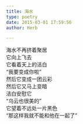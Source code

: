 ```yaml
---  
title: 海水  
type: poetry  
date: 2015-03-01 17:59:56  
author: Herb  

---  
```

海水不再挤着聚居  
它向上飞去  
它看着天上的洁白  
“我要变成你啦”    
然后它变成一团云彩  
然后它又马上变暗    
洁白安慰它  
“乌云也很美的”  
它望着不远处一片黑色  
“那这样我就不能和他在一起了”